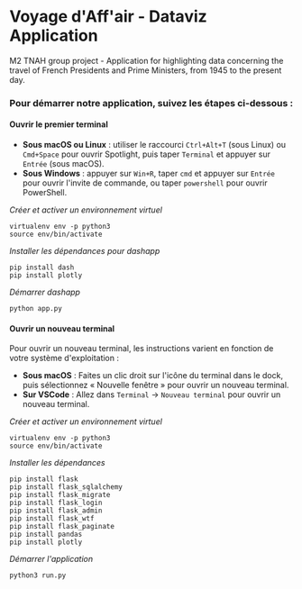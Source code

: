 # Voyage d'Aff'air - Dataviz Application


M2 TNAH group project - Application for highlighting data concerning the travel of French Presidents and Prime Ministers, from 1945 to the present day.

### Pour démarrer notre application, suivez les étapes ci-dessous :

#### Ouvrir le premier terminal
- **Sous macOS ou Linux** : utiliser le raccourci `Ctrl+Alt+T` (sous Linux) ou `Cmd+Space` pour ouvrir Spotlight, puis taper `Terminal` et appuyer sur `Entrée` (sous macOS).
- **Sous Windows** :  appuyer sur `Win+R`, taper `cmd` et appuyer sur `Entrée` pour ouvrir l'invite de commande, ou taper `powershell` pour ouvrir PowerShell.

*Créer et activer un environnement virtuel*
```
virtualenv env -p python3
source env/bin/activate
```

*Installer les dépendances pour dashapp*
```
pip install dash
pip install plotly
```

*Démarrer dashapp*
```
python app.py
```

#### Ouvrir un nouveau terminal
Pour ouvrir un nouveau terminal, les instructions varient en fonction de votre système d'exploitation :

- **Sous macOS** : Faites un clic droit sur l'icône du terminal dans le dock, puis sélectionnez « Nouvelle fenêtre » pour ouvrir un nouveau terminal.
- **Sur VSCode** : Allez dans `Terminal` -> `Nouveau terminal` pour ouvrir un nouveau terminal.

*Créer et activer un environnement virtuel*
```
virtualenv env -p python3
source env/bin/activate
```

*Installer les dépendances*
```
pip install flask
pip install flask_sqlalchemy
pip install flask_migrate
pip install flask_login
pip install flask_admin
pip install flask_wtf
pip install flask_paginate
pip install pandas
pip install plotly
```

*Démarrer l'application*
```
python3 run.py
```
